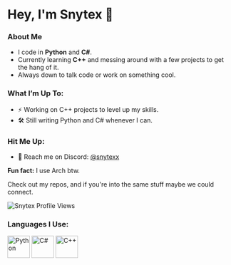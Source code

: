 <h1>Hey, I'm Snytex 👋</h1>

<h3>About Me</h3>
<ul>
  <li>I code in <strong>Python</strong> and <strong>C#</strong>.</li>
  <li>Currently learning <strong>C++</strong> and messing around with a few projects to get the hang of it.</li>
  <li>Always down to talk code or work on something cool.</li>
</ul>

<h3>What I’m Up To:</h3>
<ul>
  <li>⚡ Working on C++ projects to level up my skills.</li>
  <li>🛠️ Still writing Python and C# whenever I can.</li>
</ul>

<h3>Hit Me Up:</h3>
<ul>
  <li>💬 Reach me on Discord: <a href="https://discordapp.com/users/snytexx">@snytexx</a></li>
</ul>

<p><strong>Fun fact:</strong> I use Arch btw.</p>

<p>Check out my repos, and if you're into the same stuff maybe we could connect.</p>

<!-- Profile views counter -->
<p>
  <img src="https://komarev.com/ghpvc/?username=snytex&label=Profile%20views&color=blue&style=flat" alt="Snytex Profile Views" />
</p>

<!-- Language icons -->
<h3>Languages I Use:</h3>
<p>
  <img src="https://cdn.jsdelivr.net/gh/devicons/devicon/icons/python/python-original.svg" alt="Python" width="50" height="50"/>
  <img src="https://cdn.jsdelivr.net/gh/devicons/devicon/icons/csharp/csharp-original.svg" alt="C#" width="50" height="50"/>
  <img src="https://cdn.jsdelivr.net/gh/devicons/devicon/icons/cplusplus/cplusplus-original.svg" alt="C++" width="50" height="50"/>
</p>

